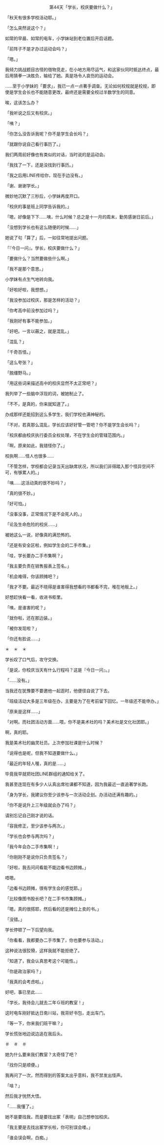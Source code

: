 <p align="center">第44天「学长，校庆要做什么？」</p>

「秋天有很多学校活动耶。」

「怎么突然说这个？」

如常的早晨、如常的电车，小学妹站到老位置后开启话题。

「前阵子不是才办过运动会吗？」

「嗯。」

我倾力挑战题目古怪的借物竞走，在小地方用尽运气，和这家伙同时抵达终点，最后用猜拳一决胜负，输给了她。真是场令人哀伤的运动会。

……至于小学妹的「要求」，我已一点一点著手调查。无论如何校规就是校规，即使是学生会长也不能随意更改，最终还是需要全校过半数学生的同意。

唉，这该怎么办？

「我听说之后又有校庆。」

「咦？」

「你怎么没告诉我呢？你不是学生会长吗？」

「就跟你说自己看行事历了。」

我们两周前好像也有类似的对话，当时说的是运动会。

「我找了一下，还是没找到行事历。」

「我之后用LINE传给你，现在手边没有。」

「谢、谢谢学长。」

微妙地沉默了三秒后，小学妹再度开口。

「校庆的事是班上同学告诉我的。」

「嗯，好像是下下……咦，什么时候？总之是十一月的周末，勤劳感谢日前后。」

「没想到学长也有这么随便的时候……」

她说了句「算了」后，一如往常地提出问题。

「『今日一问』。学长，校庆要做什么？」

「要做什么？当然要做些什么啊。」

「我不是那个意思。」

小学妹有点生气地转向我。

「好啦好啦，我想想。」

「我没参加过校庆，那是怎样的活动？」

「你考高中前没参加过吗？」

「我刚好有事不能参加。」

「好吧。一言以蔽之，就是混乱。」

「混乱？」

「千奇百怪。」

「这么夸张？」

「脱缰野马。」

「用这些词来描述高中的校庆显然不太正常吧？」

我列举了一些脑中浮现的词，被她制止了。

「不不，是真的，你来就知道了。」

办成那样还能招到这么多学生，我们学校也满神秘的。

「不对，若真那么混乱，学长应该好好管一管吧？你不是学生会长吗？」

「校庆都由校庆执行委员全权处理，不在学生会的管辖范围内。」

「啊，原来如此，我错怪你了。」

校执啊……怪人也很多……

「不管怎样，学校都会记录当天出缺席状况，所以我们非得踏入那个怪异空间不可，有够累人的。」

「咦……这活动真的很不妙吗？」

「真的很不妙。」

「好可怕。」

「没事没事，正常情况下是不会死人的。」

「论及生命危险的校庆……」

被她这么一说，好像真的满恐怖的。

「还是有安全区啦，例如学生会的二手市集。」

「哇，学长要办二手市集啊？」

「我主要负责在销售报表上签名。」

「机会难得，你该顾摊吧？」

「我才不要。最近不晓得是谁害得我想看的书都看不完，堆在地板上。」

好想赶快看一看，收进书柜里。

「咦，是谁害的呢？」

「就你啦，还在那边装。」

「被你发现啦？」

「你还有脸说……」

＊　＊　＊

学长叹了口气后，攻守交换。

「是说，你校庆当天有什么行程吗？这是『今日一问』。」

「……没有。」

当我还在犹豫要不要邀他一起逛时，他便径自说了下去。

「班级活动大多是三年级在办，主要是为了在考前留下回忆。一年级还不能申办。」

「原来是这样……」

「对啊。而社团活动方面……喂，你不是美术社的吗？美术社是文化社团耶。」

啊，真的耶。

我是美术社的幽灵社员。上次参加社课是什么时候？

「说得也是呢，但我不知道要做什么。」

「最近的年轻人喔，真的是……」

毕竟我早就把社团LINE群组的通知给关了。

我甚至连现在有多少人认真出席社课都不知道，因为我最近一直追著学长跑。

「身为学长，我建议你至少该参与一次活动企划。办活动还满有趣的。」

「你不是说升上三年级就会办了吗？」

请别忘记自己刚才说的话。

「容我修正，至少该参与两次。」

「学长也会参与两次吗？」

「我今年会办二手市集啊！」

「你刚刚不是说你只负责签名？」

「好啦，我去问问看能不能边看书边顾摊。」

唔嗯。

「边看书边顾摊，很有学生会的感觉耶。」

「比较像图书股长吧？在二手书市集顾摊。」

「嗯，真的很搭耶，然后看的还是摊位上卖的书。」

「没错。」

学长停顿了一下后望向我。

「你看看，我都要办二手市集了，你也要参与活动。」

这种说法很狡猾，这样我就不能拒绝了。

「知道了，我会认真思考这个可能性。」

「你是政治家吗？」

「我真的会考虑啦。」

好吧，事已至此……

「学长，我待会儿就去二年Ｇ班的教室！」

这时电车刚好抵达日南川站，我背好书包，走出车门。

「等一下，你来我们班干嘛？」

学长慌张地边说边追在我后头。

＃　＃　＃

她为什么要来我们教室？太奇怪了吧？

「找你只是顺便。」

我再问了一次，然而得到的答案太出乎意料，我不禁发出怪声。

「啥？」

然后我才恍然大悟。

「……我懂了。」

她不是要找我，而是要找出冢「表明」自己想参加校庆。

「我主要是去找出冢学长啦，你可别误会喽。」

「谁会误会啊，白痴。」


